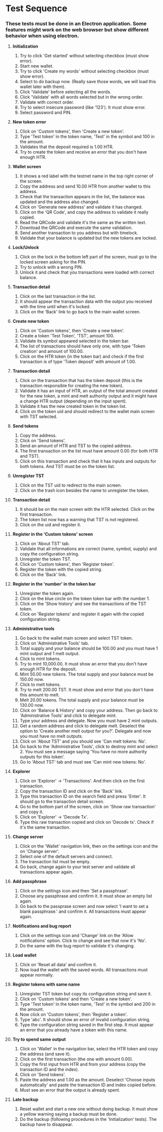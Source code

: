 # Test Sequence

### These tests must be done in an Electron application. Some features might work on the web browser but show different behavior when using electron.

1. **Initialization**
    1. Try to click 'Get started' without selecting checkbox (must show error).
    1. Start new wallet.
    1. Try to click 'Create my words' without selecting checkbox (must show error).
    1. Select to do backup now. (Really save those words, we will load this wallet later with them).
    1. Click 'Validate' before selecting all the words.
    1. Click 'Validate' with all words selected but in the wrong order.
    1. Validate with correct order.
    1. Try to select insecure password (like '123'). It must show error.
    1. Select password and PIN.

1. **New token error**
    1. Click on 'Custom tokens', then 'Create a new token'.
    1. Type 'Test token' in the token name, 'Test' in the symbol and 100 in the amount.
    1. Validates that the deposit required is 1.00 HTR.
    1. Try to create the token and receive an error that you don't have enough HTR.

1. **Wallet screen**
    1. It shows a red label with the testnet name in the top right corner of the screen.
    1. Copy the address and send 10.00 HTR from another wallet to this address.
    1. Check that the transaction appears in the list, the balance was updated and the address also changed.
    1. Click on 'Generate new address' and validate it has changed.
    1. Click on the 'QR Code', and copy the address to validate it really copied.
    1. Read the QRCode and validate it's the same as the written text.
    1. Download the QRCode and execute the same validation.
    1. Send another transaction to you address but with timelock.
    1. Validate that your balance is updated but the new tokens are locked.

1. **Lock/Unlock**
    1. Click on the lock in the bottom left part of the screen, must go to the locked screen asking for the PIN.
    1. Try to unlock with a wrong PIN.
    1. Unlock it and check that you transactions were loaded with correct balance.

1. **Transaction detail**
    1. Click on the last transaction in the list.
    1. It should appear the transaction data with the output you received with the time until when it's locked.
    1. Click on the 'Back' link to go back to the main wallet screen.

1. **Create new token**
    1. Click on 'Custom tokens', then 'Create a new token'.
    1. Create a token 'Test Token', 'TST', amount 100.
    1. Validate its symbol appeared selected in the token bar.
    1. The list of transactions should have only one, with type 'Token creation' and amount of 100.00.
    1. Click on the HTR token (in the token bar) and check if the first transaction is of type 'Token deposit' with amount of 1.00.

1. **Transaction detail**
    1. Click on the transaction that has the token deposit (this is the transaction responsible for creating the new token).
    1. Validate it has an input of HTR, an output of the total amount created for the new token, a mint and melt authority output and it might have a change HTR output (depending on the input spent).
    1. Validate it has the new created token in the token list.
    1. Click on the token uid and should redirect to the wallet main screen with TST selected.

1. **Send tokens**
    1. Copy the address.
    1. Click on 'Send tokens'.
    1. Send an amount of HTR and TST to the copied address.
    1. The first transaction on the list must have amount 0.00 (for both HTR and TST).
    1. Click on this transaction and check that it has inputs and outputs for both tokens. And TST must be on the token list.

1. **Unregister TST**
    1. Click on the TST uid to redirect to the main screen.
    1. Click on the trash icon besides the name to unregister the token.

1. **Transaction detail**
    1. It should be on the main screen with the HTR selected. Click on the first transaction.
    1. The token list now has a warning that TST is not registered.
    1. Click on the uid and register it. 

1. **Register in the 'Custom tokens' screen**
    1. Click on 'About TST' tab.
    1. Validate that all informations are correct (name, symbol, supply) and copy the configuration string.
    1. Unregister the token TST.
    1. Click on 'Custom tokens', then 'Register token'.
    1. Register the token with the copied string.
    1. Click on the 'Back' link.

1. **Register in the 'number' in the token bar**
    1. Unregister the token again.
    1. Click on the blue circle on the token token bar with the number 1.
    1. Click on the 'Show history' and see the transactions of the TST token.
    1. Click on 'Register tokens' and register it again with the copied configuration string.

1. **Administrative tools**
    1. Go back to the wallet main screen and select TST token.
    1. Click on 'Administrative Tools' tab.
    1. Total supply and your balance should be 100.00 and you must have 1 mint output and 1 melt output.
    1. Click to mint tokens.
    1. Try to mint 10,000.00. It must show an error that you don't have enough HTR for the deposit.
    1. Mint 50.00 new tokens. The total supply and your balance must be 150.00 now.
    1. Click to melt tokens.
    1. Try to melt 200.00 TST. It must show and error that you don't have this amount to melt.
    1. Melt 20.00 tokens. The total supply and your balance must be 130.00 now.
    1. Click on 'Balance & History' and copy your address. Then go back to 'Administrative Tools' and click to delegate mint.
    1. Type your address and delegate. Now you must have 2 mint outputs.
    1. Get a random address and click to delegate melt. Deselect the option to 'Create another melt output for you?'. Delegate and now you must have no melt outputs.
    1. Click on 'About TST' and you should see 'Can melt tokens: No'.
    1. Go back to the 'Administrative Tools', click to destroy mint and select 2. You must see a message saying 'You have no more authority outputs for this token'.
    1. Go to 'About TST' tab and must see 'Can mint new tokens: No'.

1. **Explorer**
    1. Click on 'Explorer' -> 'Transactions'. And then click on the first transaction.
    1. Copy the transaction ID and click on the 'Back' link.
    1. Type this transaction ID on the search field and press 'Enter'. It should go to the transaction detail screen.
    1. Go to the bottom part of the screen, click on 'Show raw transaction' and copy it.
    1. Click on 'Explorer' -> 'Decode Tx'.
    1. Type this raw transaction copied and click on 'Decode tx'. Check if it's the same transaction.

1. **Change server**
    1. Click on the 'Wallet' navigation link, then on the settings icon and the on 'Change server'.
    1. Select one of the default servers and connect.
    1. The transaction list must be empty.
    1. Go back, change again to your test server and validate all transactions appear again.

1. **Add passphrase**
    1. Click on the settings icon and then 'Set a passphrase'.
    1. Choose any passphrase and confirm it. It must show an empty list again.
    1. Go back to the passprase screen and now select 'I want to set a blank passphrase.' and confirm it. All transactions must appear again.

1. **Notifications and bug report**
    1. Click on the settings icon and 'Change' link on the 'Allow notifications' option. Click to change and see that now it's 'No'.
    1. Do the same with the bug report to validate it's changing.

1. **Load wallet**
    1. Click on 'Reset all data' and confirm it.
    1. Now load the wallet with the saved words. All transactions must appear normally.

1. **Register tokens with same name**
    1. Unregister TST token but copy its configuration string and save it.
    1. Click on 'Custom tokens' and then 'Create a new token'.
    1. Type 'Test token' in the token name, 'Test' in the symbol and 200 in the amount.
    1. Now click on 'Custom tokens', then 'Register a token'.
    1. Type 'abc'. It should show an error of invalid configuration string.
    1. Type the configuration string saved in the first step. It must appear an error that you already have a token with this name.

1. **Try to spend same output**
    1. Click on 'Wallet' in the navigation bar, select the HTR token and copy the address (and save it).
    1. Click on the first transaction (the one with amount 0.00).
    1. Copy the first input from HTR and from your address (copy the transaction ID and the index).
    1. Click on 'Send tokens'.
    1. Paste the address and 1.00 as the amount. Deselect 'Choose inputs automatically' and paste the transaction ID and index copied before.
    1. Must see an error that the output is already spent.

1. **Late backup**
    1. Reset wallet and start a new one without doing backup. It must show a yellow warning saying a backup must be done.
    1. Do the backup (following procedures in the 'Initialization' tests). The backup have to disappear.
